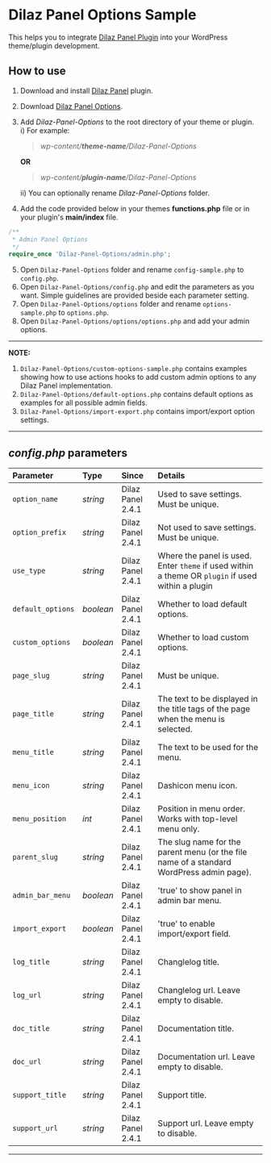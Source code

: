 # Dilaz Panel Options Sample
This helps you to integrate [Dilaz Panel Plugin](https://github.com/Rodgath/Dilaz-Panel-Plugin) into your WordPress theme/plugin development. 

## How to use
1. Download and install [Dilaz Panel](https://github.com/Rodgath/Dilaz-Panel-Plugin/archive/master.zip) plugin.
2. Download [Dilaz Panel Options](https://github.com/Rodgath/Dilaz-Panel-Options/archive/master.zip).
3. Add *Dilaz-Panel-Options* to the root directory of your theme or plugin. <br />
   i) For example: <br />
      > *wp-content/__theme-name__/Dilaz-Panel-Options*
      
      __OR__
      
      > *wp-content/__plugin-name__/Dilaz-Panel-Options* <br />
      
   ii) You can optionally rename *Dilaz-Panel-Options* folder.
4. Add the code provided below in your themes __functions.php__ file or in your plugin's __main/index__ file. 
```php
/**
 * Admin Panel Options
 */
require_once 'Dilaz-Panel-Options/admin.php';
```
5. Open ```Dilaz-Panel-Options``` folder and rename ```config-sample.php``` to ```config.php```.
6. Open ```Dilaz-Panel-Options/config.php``` and edit the parameters as you want. Simple guidelines are provided beside each parameter setting.
7. Open ```Dilaz-Panel-Options/options``` folder and rename ```options-sample.php``` to ```options.php```.
8. Open ```Dilaz-Panel-Options/options/options.php``` and add your admin options. 

***

__NOTE:__
1. ```Dilaz-Panel-Options/custom-options-sample.php``` contains examples showing how to use actions hooks to add custom admin options to any Dilaz Panel implementation.
2. ```Dilaz-Panel-Options/default-options.php``` contains default options as examples for all possible admin fields.
3. ```Dilaz-Panel-Options/import-export.php``` contains import/export option settings.

***

## *config.php* parameters

| Parameter      | Type          | Since  | Details |
| :------------- |:------------- | :----- | :-----  |
| `option_name`   | *string* | Dilaz Panel 2.4.1 | Used to save settings. Must be unique. |
| `option_prefix` | *string* | Dilaz Panel 2.4.1 | Not used to save settings. Must be unique. |
| `use_type` | *string* | Dilaz Panel 2.4.1 | Where the panel is used. Enter `theme` if used within a theme OR `plugin` if used within a plugin |
| `default_options` | *boolean* | Dilaz Panel 2.4.1 | Whether to load default options. |
| `custom_options` | *boolean* | Dilaz Panel 2.4.1 | Whether to load custom options. |
| `page_slug` | *string* | Dilaz Panel 2.4.1 | Must be unique. |
| `page_title` | *string* | Dilaz Panel 2.4.1 | The text to be displayed in the title tags of the page when the menu is selected. |
| `menu_title` | *string* | Dilaz Panel 2.4.1 | The text to be used for the menu. |
| `menu_icon` | *string* | Dilaz Panel 2.4.1 | Dashicon menu icon. |
| `menu_position` | *int* | Dilaz Panel 2.4.1 | Position in menu order. Works with top-level menu only. |
| `parent_slug` | *string* | Dilaz Panel 2.4.1 | The slug name for the parent menu (or the file name of a standard WordPress admin page). |
| `admin_bar_menu` | *boolean* | Dilaz Panel 2.4.1 | 'true' to show panel in admin bar menu. |
| `import_export` | *boolean* | Dilaz Panel 2.4.1 | 'true' to enable import/export field. |
| `log_title` | *string* | Dilaz Panel 2.4.1 | Changlelog title. |
| `log_url` | *string* | Dilaz Panel 2.4.1 | Changlelog url. Leave empty to disable. |
| `doc_title` | *string* | Dilaz Panel 2.4.1 | Documentation title. |
| `doc_url` | *string* | Dilaz Panel 2.4.1 | Documentation url. Leave empty to disable. |
| `support_title` | *string* | Dilaz Panel 2.4.1 | Support title. |
| `support_url` | *string* | Dilaz Panel 2.4.1 | Support url. Leave empty to disable. |

*** 

